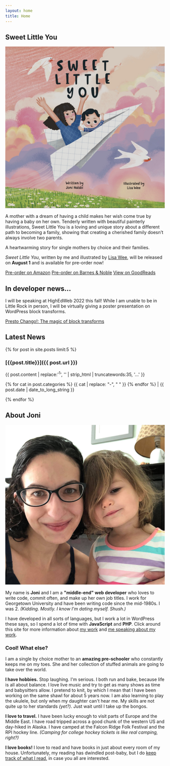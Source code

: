 ```yaml
---
layout: home
title: Home
---
```


<section markdown="1" class="book-section has-background book-green remove-top-margin" aria-label="Book">

## Sweet Little You

<div markdown="1" class="book-section-cover">

[![Book cover of Sweet Little You featuring a mom and baby flying in a paper airplane](/assets/images/sweet-little-you-cover.jpg)](/book)

</div>

<div markdown="1" class="book-section-text">

A mother with a dream of having a child makes her wish come true by having a baby on her own. Tenderly written with beautiful painterly illustrations, Sweet Little You is a loving and unique story about a different path to becoming a family, showing that creating a cherished family doesn’t always involve two parents.

A heartwarming story for single mothers by choice and their families.

*Sweet Little You*, written by me and illustrated by [Lisa Wee](https://www.lisawee12.com/), will be released on **August 1** and is available for pre-order now!

</div>

<div class="book-section-buttons" markdown="1">

[Pre-order on Amazon](https://www.amazon.com/Sweet-Little-You-Joni-Halabi/dp/057839216X/) [Pre-order on Barnes & Noble](https://www.barnesandnoble.com/w/sweet-little-you-joni-halabi/1141494961) [View on GoodReads](https://www.goodreads.com/book/show/61153715-sweet-little-you)

</div>

</section>


<section markdown="1" class="has-background copper-dark button-links" aria-label="Speaking">

## In developer news...

I will be speaking at HighEdWeb 2022 this fall! While I am unable to be in Little Rock in person, I will be virtually giving a poster presentation on WordPress block transforms.

[Presto Chango!: The magic of block transforms](https://events.highedweb.org/heweb22/session/901722/presto-chango-the-magic-of-block-transforms)

</section>


<section markdown="1" aria-label="Articles">

## Latest News

{% for post in site.posts limit:5 %}

<article markdown="1" class="latest-post {{post.categories.first}}" aria-label="{{post.title}}">

### [{{post.title}}]({{ post.url }})

<p class="excerpt">{{ post.content | replace:'<sup>1</sup>', '' | strip_html | truncatewords:35, '…' }}</p>

<p class="latest-post-meta">
  {% for cat in post.categories %}
    <span>{{ cat | replace: "-", " " }}</span>
  {% endfor %}
  |
  {{ post.date | date_to_long_string }}
</p>

</article>

{% endfor %}

</section>



<section markdown="1" class="has-background timberwolf" aria-label="Biography">

## About Joni

![My daughter and me](/assets/images/family.jpg)

My name is **Joni** and I am a **"middle-end" web developer** who loves to write code, commit often, and make up her own job titles. I work for Georgetown University and have been writing code since the mid-1980s. I was 2. _(Kidding. Mostly. I know I'm dating myself. Shush.)_

I have developed in all sorts of languages, but I work a lot in WordPress these says, so I spend a lot of time with **JavaScript** and **PHP**. Click around this site for more information about [my work](/work) and [me speaking about my work](/speaking).

### Cool! What else?

I am a single by choice mother to an **amazing pre-schooler** who constantly keeps me on my toes. She and her collection of stuffed animals are going to take over the world.

**I have hobbies.** Stop laughing. I'm serious. I both run and bake, because life is all about balance. I love live music and try to get as many shows as time and babysitters allow. I pretend to knit, by which I mean that I have been working on the same shawl for about 5 years now. I am also learning to play the ukulele, but only when my daughter can't hear me. My skills are not quite up to her standards _(yet?)_. Just wait until I take up the bongos.

**I love to travel.** I have been lucky enough to visit parts of Europe and the Middle East. I have road tripped across a good chunk of the western US and day-hiked in Alaska. I have camped at the Falcon Ridge Folk Festival and the RPI hockey line. _(Camping for college hockey tickets is like real camping, right?)_

**I love books!** I love to read and have books in just about every room of my house. Unfortunately, my reading has dwindled post-baby, but I do [keep track of what I read](/book/reading/), in case you all are interested.

</section>
